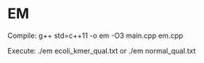 # EM

Compile:
g++ std=c++11 -o em -O3 main.cpp em.cpp

Execute:
./em ecoli_kmer_qual.txt
or
./em normal_qual.txt
